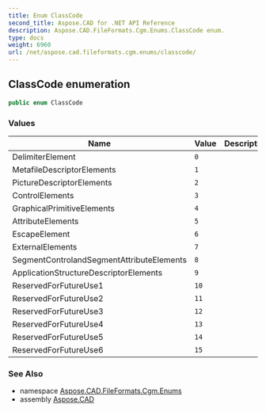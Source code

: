 ```yaml
---
title: Enum ClassCode
second_title: Aspose.CAD for .NET API Reference
description: Aspose.CAD.FileFormats.Cgm.Enums.ClassCode enum. 
type: docs
weight: 6960
url: /net/aspose.cad.fileformats.cgm.enums/classcode/
---
```

## ClassCode enumeration

```csharp
public enum ClassCode
```

### Values

| Name | Value | Description |
| --- | --- | --- |
| DelimiterElement | `0` |  |
| MetafileDescriptorElements | `1` |  |
| PictureDescriptorElements | `2` |  |
| ControlElements | `3` |  |
| GraphicalPrimitiveElements | `4` |  |
| AttributeElements | `5` |  |
| EscapeElement | `6` |  |
| ExternalElements | `7` |  |
| SegmentControlandSegmentAttributeElements | `8` |  |
| ApplicationStructureDescriptorElements | `9` |  |
| ReservedForFutureUse1 | `10` |  |
| ReservedForFutureUse2 | `11` |  |
| ReservedForFutureUse3 | `12` |  |
| ReservedForFutureUse4 | `13` |  |
| ReservedForFutureUse5 | `14` |  |
| ReservedForFutureUse6 | `15` |  |

### See Also

* namespace [Aspose.CAD.FileFormats.Cgm.Enums](../../aspose.cad.fileformats.cgm.enums/)
* assembly [Aspose.CAD](../../)


